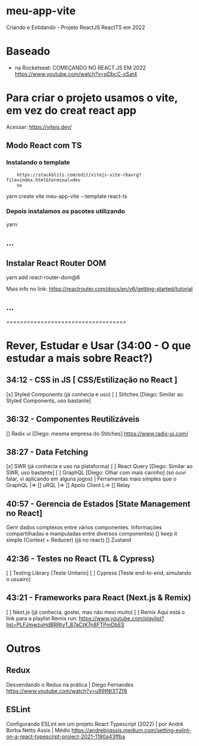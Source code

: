 # meu-app-vite
 Criando e Estidando - Projeto ReactJS ReactTS em 2022

# Baseado
* na Rocketseat: COMEÇANDO NO REACT.JS EM 2022
<https://www.youtube.com/watch?v=pDbcC-xSat4>

# Para criar o projeto usamos o vite, em vez do creat react app
 Acessar: https://vitejs.dev/

##	Modo React com TS
###	Instalando o template
		https://stackblitz.com/edit/vitejs-vite-rbavrg?file=index.html&terminal=dev
		ou
yarn create vite meu-app-vite --template react-ts

###	Depois instalamos os pacotes utilizando
yarn


## ...

## Instalar React Router DOM
yarn add react-router-dom@6

Mais info no link: https://reactrouter.com/docs/en/v6/getting-started/tutorial

## ...

===================================

# Rever, Estudar e Usar (34:00 - O que estudar a mais sobre React?)

## 34:12 - CSS in JS [ CSS/Estilização no React ]
[x] Styled Components (já conhecia e uso)
[ ] Stitches [Diego: Similar ao Styled Components, uso bastante]

## 36:32 - Componentes Reutilizáveis
[] Radix ui [Diego: mesma empresa do Stitches]
  https://www.radix-ui.com/

## 38:27 - Data Fetching
[x] SWR (já conhecia e uso na plataforma)
[ ] React Query [Diego: Similar ao SWR, uso bastante]
[ ] GraphQL [Diego: Olhar com mais carinho] (só ouvi falar, vi aplicando em alguns jogos)
| Ferramentas mais simples que o GraphQL
|=> [] uRQL
|=> [] Apolo Client
L=> [] Relay

## 40:57 - Gerencia de Estados [State Management no React]
Gerir dados complexos entre vários componentes.
Informações compartilhadas e manipuladas entre diversos componentes)
[] keep it simple (Context + Reducer) (já no react)
[] Zustand

## 42:36 - Testes no React (TL & Cypress)
[ ] Testing Library [Teste Unitario]
[ ] Cypress [Teste end-to-end, simulando o usuairo]

## 43:21 - Frameworks para React (Next.js & Remix)
[ ] Next.js (já conhecia, gostei, mas não mexi muito)
[ ] Remix
Aqui está o link para a playlist Remix.run: https://www.youtube.com/playlist?list=PLFJmwzuHdBRRtyT_87aCtK7n8FTPmDbES


# Outros
## Redux
Desvendando o Redux na prática | Diego Fernandes
https://www.youtube.com/watch?v=u99tNt3TZf8

## ESLint
Configurando ESLint em um projeto React Typescript (2022) | por André Borba Netto Assis | Médio
https://andrebnassis.medium.com/setting-eslint-on-a-react-typescript-project-2021-1190a43ffba
